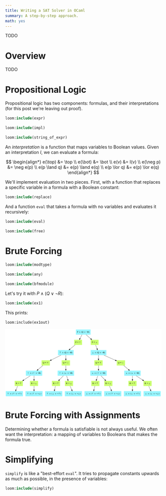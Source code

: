 ```yaml
---
title: Writing a SAT Solver in OCaml
summary: A step-by-step approach.
math: yes
---
```


TODO

# Overview

TODO

# Propositional Logic

Propositional logic has two components: formulas, and their interpretations (for this post we're leaving out proof).

```ocaml
loom:include(expr)
```

```ocaml
loom:include(impl)
```

```ocaml
loom:include(string_of_expr)
```

An _interpretation_ is a function that maps variables to Boolean values. Given an interpretation $I$, we can evaluate a formula:

$$
\begin{align*}
e(\top) &= \top \\
e(\bot) &= \bot \\
e(v) &= I(v) \\
e(\neg p) &= \neg e(p) \\
e(p \land q) &= e(p) \land e(q) \\
e(p \lor q) &= e(p) \lor e(q)
\end{align*}
$$

We'll implement evaluation in two pieces. First, with a function that replaces a specific variable in a formula with a Boolean constant:

```ocaml
loom:include(replace)
```

And a function `eval` that takes a formula with no variables and evaluates it recursively:

```ocaml
loom:include(eval)
```

```ocaml
loom:include(free)
```

# Brute Forcing

```ocaml
loom:include(modtype)
```

```ocaml
loom:include(any)
```

```ocaml
loom:include(bfmodule)
```

Let's try it with $P \land (Q \lor \neg R)$:

```ocaml
loom:include(ex1)
```

This prints:

```
loom:include(ex1out)
```

![](/assets/content/writing-sat-solver-ocaml/bruteforcing.svg)

# Brute Forcing with Assignments

Determining whether a formula is satisfiable is not always useful. We often want the interpretation: a mapping of variables to Booleans that makes the formula true.

# Simplifying

`simplify` is like a "best-effort `eval`". It tries to propagate constants upwards as much as possible, in the presence of variables:

```ocaml
loom:include(simplify)
```